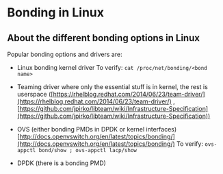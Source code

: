 # Bonding in Linux #

## About the different bonding options in Linux ##

Popular bonding options and drivers are:

* Linux bonding kernel driver
  To verify: `cat /proc/net/bonding/<bond name>`

* Teaming driver where only the essential stuff is in kernel, the rest is userspace ([https://rhelblog.redhat.com/2014/06/23/team-driver/](https://rhelblog.redhat.com/2014/06/23/team-driver/) , [https://github.com/jpirko/libteam/wiki/Infrastructure-Specification](https://github.com/jpirko/libteam/wiki/Infrastructure-Specification))

* OVS (either bonding PMDs in DPDK or kernel interfaces)
  [http://docs.openvswitch.org/en/latest/topics/bonding/](http://docs.openvswitch.org/en/latest/topics/bonding/)
  To verify: `ovs-appctl bond/show ; ovs-appctl lacp/show`

* DPDK (there is a bonding PMD)
